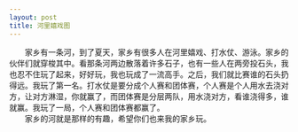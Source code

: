 ```yaml
---
layout: post
title: 河里嬉戏图
---
```



　　家乡有一条河，到了夏天，家乡有很多人在河里嬉戏、打水仗、游泳。家乡的伙伴们就穿梭其中。看那条河两边散落着许多石子，也有一些人在两旁投石头，我也忍不住玩了起来，好好玩，我也玩成了一流高手。之后，我们就比赛谁的石头扔得远。我玩了第一名。打水仗是要分成个人赛和团体赛，个人赛是个人用水去浇对方，让对方淋湿，你就赢了，而团体赛是分层两队，用水浇对方，看谁浇得多，谁就赢。我玩了一局，个人赛和团体赛都赢了。  
　　家乡的河就是那样的有趣，希望你们也来我的家乡玩。  
